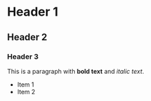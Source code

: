 # Header 1
## Header 2
### Header 3

This is a paragraph with **bold text** and *italic text*.

- Item 1
- Item 2
